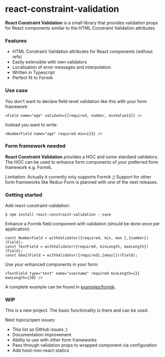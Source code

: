# react-constraint-validation
**React Constraint Validation** is a small library that provides validation props for React components similar to the HTML Constraint Validation attributes.

### Features

- HTML Constraint Validation attributes for React components (without refs)
- Easily extensible with own validators
- Localisation of error messages and interpolation
- Written in Typescript 
- Perfect fit to Formik

### Use case

You don't want to declare field-level validation like this with your form framework:

    <Field name="age" validate={[required, number, minValue13]} /> 
    
Instead you want to write:

    <NumberField name="age" required min={13} />    
    
### Form framework needed

**React Constraint Validation** provides a HOC and some standard validators. The HOC can be used to enhance form components of your preferred form framework e.g. Formik.

Limitation: Actually it currently only supports Formik ;) Support for other form frameworks like Redux-Form is planned with one of the next releases.   
    
### Getting started
    
Add react-constraint-validation:

    $ npm install react-constraint-validation --save
    
Enhance a Formik field component with validation (should be done once per application):

    const NumberField = withValidator({required, min, max },{number})(Field);
    const TextField = withValidator({required, minLength, maxLength})(Field);
    const EmailField = withValidator({required},{email})(Field);    

Use your enhanced components in your form:

    <TextField type="text" name="username" required minLength={2} maxLength={20} />

A complete example can be found in [examples/formik](https://github.com/pstrh/react-constraint-validation/blob/master/examples/formik/src/components/FieldLevelValidation.tsx).

### WIP

This is a new project. The basic functionality is there and can be used.

Next topics/open issues:
- This list as GitHub issues ;)
- Documentation improvement
- Ability to use with other form frameworks
- Pass through validation props to wrapped component via configuration
- Add hoist-non-react-statics
